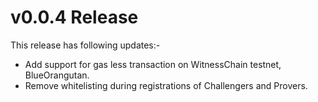 # v0.0.4 Release
This release has following updates:-
* Add support for gas less transaction on WitnessChain 
testnet, BlueOrangutan.
* Remove whitelisting during registrations of Challengers and Provers.
